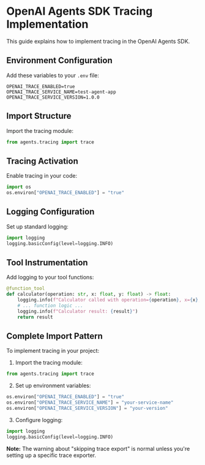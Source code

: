 # OpenAI Agents SDK Tracing Implementation

This guide explains how to implement tracing in the OpenAI Agents SDK.

## Environment Configuration

Add these variables to your `.env` file:

```
OPENAI_TRACE_ENABLED=true
OPENAI_TRACE_SERVICE_NAME=test-agent-app
OPENAI_TRACE_SERVICE_VERSION=1.0.0
```

## Import Structure

Import the tracing module:

```python
from agents.tracing import trace
```

## Tracing Activation

Enable tracing in your code:

```python
import os
os.environ["OPENAI_TRACE_ENABLED"] = "true"
```

## Logging Configuration

Set up standard logging:

```python
import logging
logging.basicConfig(level=logging.INFO)
```

## Tool Instrumentation

Add logging to your tool functions:

```python
@function_tool
def calculator(operation: str, x: float, y: float) -> float:
    logging.info(f"Calculator called with operation={operation}, x={x}, y={y}")
    # ... function logic ...
    logging.info(f"Calculator result: {result}")
    return result
```

## Complete Import Pattern

To implement tracing in your project:

1. Import the tracing module:
```python
from agents.tracing import trace
```

2. Set up environment variables:
```python
os.environ["OPENAI_TRACE_ENABLED"] = "true"
os.environ["OPENAI_TRACE_SERVICE_NAME"] = "your-service-name"
os.environ["OPENAI_TRACE_SERVICE_VERSION"] = "your-version"
```

3. Configure logging:
```python
import logging
logging.basicConfig(level=logging.INFO)
```

**Note:** The warning about "skipping trace export" is normal unless you're setting up a specific trace exporter.